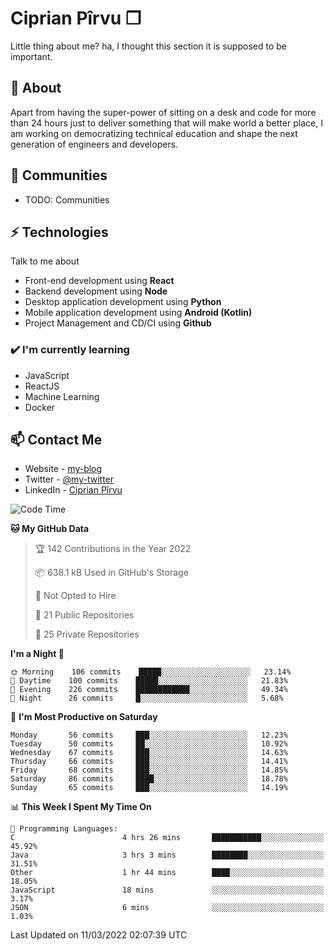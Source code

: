 # Ciprian Pîrvu ❐

Little thing about me? ha, I thought this section it is supposed to be important.

## 🧐 About

Apart from having the super-power of sitting on a desk and code for more than 24 hours just to deliver something that will make world a better place, I am working on democratizing technical education and shape the next generation of engineers and developers.

## 👯 Communities

-   TODO: Communities

## ⚡ Technologies

Talk to me about

-   Front-end development using **React**
-   Backend development using **Node**
-   Desktop application development using **Python**
-   Mobile application development using **Android (Kotlin)**
-   Project Management and CD/CI using **Github**

### ✔️ I'm currently learning

-   JavaScript
-   ReactJS
-   Machine Learning
-   Docker

## 📫 Contact Me

-   Website - [my-blog]()
-   Twitter - [@my-twitter]()
-   LinkedIn - [Ciprian Pîrvu](https://www.linkedin.com/in/p%C3%AErvu-ciprian-cristian-4415991b1/)

<!--START_SECTION:waka-->
![Code Time](http://img.shields.io/badge/Code%20Time-1%2C041%20hrs%2030%20mins-blue)

**🐱 My GitHub Data** 

> 🏆 142 Contributions in the Year 2022
 > 
> 📦 638.1 kB Used in GitHub's Storage 
 > 
> 🚫 Not Opted to Hire
 > 
> 📜 21 Public Repositories 
 > 
> 🔑 25 Private Repositories  
 > 
**I'm a Night 🦉** 

```text
🌞 Morning    106 commits    █████░░░░░░░░░░░░░░░░░░░░   23.14% 
🌆 Daytime    100 commits    █████░░░░░░░░░░░░░░░░░░░░   21.83% 
🌃 Evening    226 commits    ████████████░░░░░░░░░░░░░   49.34% 
🌙 Night      26 commits     █░░░░░░░░░░░░░░░░░░░░░░░░   5.68%

```
📅 **I'm Most Productive on Saturday** 

```text
Monday       56 commits     ███░░░░░░░░░░░░░░░░░░░░░░   12.23% 
Tuesday      50 commits     ██░░░░░░░░░░░░░░░░░░░░░░░   10.92% 
Wednesday    67 commits     ███░░░░░░░░░░░░░░░░░░░░░░   14.63% 
Thursday     66 commits     ███░░░░░░░░░░░░░░░░░░░░░░   14.41% 
Friday       68 commits     ███░░░░░░░░░░░░░░░░░░░░░░   14.85% 
Saturday     86 commits     ████░░░░░░░░░░░░░░░░░░░░░   18.78% 
Sunday       65 commits     ███░░░░░░░░░░░░░░░░░░░░░░   14.19%

```


📊 **This Week I Spent My Time On** 

```text
💬 Programming Languages: 
C                        4 hrs 26 mins       ███████████░░░░░░░░░░░░░░   45.92% 
Java                     3 hrs 3 mins        ████████░░░░░░░░░░░░░░░░░   31.51% 
Other                    1 hr 44 mins        ████░░░░░░░░░░░░░░░░░░░░░   18.05% 
JavaScript               18 mins             ░░░░░░░░░░░░░░░░░░░░░░░░░   3.17% 
JSON                     6 mins              ░░░░░░░░░░░░░░░░░░░░░░░░░   1.03%

```


 Last Updated on 11/03/2022 02:07:39 UTC
<!--END_SECTION:waka-->
